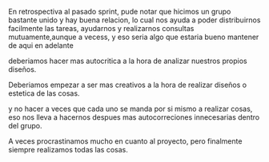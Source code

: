 En retrospectiva al pasado sprint, pude notar que hicimos un grupo bastante unido y hay buena relacion, lo cual nos ayuda a poder distribuirnos facilmente las tareas, ayudarnos y realizarnos consultas mutuamente,aunque a vecess, y eso seria algo que estaria bueno mantener de aqui en adelante

deberiamos hacer mas autocritica a la hora de analizar nuestros propios diseños.

Deberiamos empezar a ser mas creativos a la hora de realizar diseños o estetica de las cosas.

y no hacer a veces que cada uno se manda por si mismo a realizar cosas, eso nos lleva a hacernos despues mas autocorreciones innecesarias dentro del grupo.

A veces procrastinamos mucho en cuanto al proyecto, pero finalmente siempre realizamos todas las cosas.